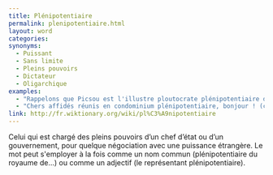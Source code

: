```yaml
---
title: Plénipotentiaire
permalink: plenipotentiaire.html
layout: word
categories:
synonyms:
  - Puissant
  - Sans limite
  - Pleins pouvoirs
  - Dictateur
  - Oligarchique
examples:
  - "Rappelons que Picsou est l'illustre ploutocrate plénipotentiaire de la mégalopole Picsouville, expert en numismatique, orfèvre des valeurs fiduciaires. (cf. Histoires)"
  - "Chers affidés réunis en condominium plénipotentiaire, bonjour ! (cf. Correspondance)"
link: http://fr.wiktionary.org/wiki/pl%C3%A9nipotentiaire
---
```


Celui qui est chargé des pleins pouvoirs d’un chef d’état ou d’un gouvernement, pour quelque négociation avec une puissance étrangère. Le mot peut s'employer à la fois comme un nom commun (plénipotentiaire du royaume de…) ou comme un adjectif (le représentant plénipotentiaire).

